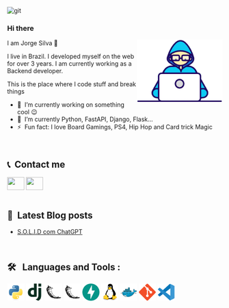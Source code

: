 ![git](https://user-images.githubusercontent.com/61012171/172251090-94e87017-0273-4c3c-8429-fdb98fe43f75.png)


### Hi there</a>

<img align="right" src="https://raw.githubusercontent.com/scjorge/scjorge/main/assets/Developer.gif" width='200'/>
 
I am Jorge Silva 🧔

I live in Brazil. I developed myself on the web for over 3 years. I am currently working as a Backend developer. 


This is the place where I code stuff and break things

- 🔭 &nbsp;I’m currently working on something cool :wink:
- 🌱 &nbsp;I’m currently Python, FastAPI, Django, Flask...
- ⚡ &nbsp;Fun fact: I love Board Gamings, PS4, Hip Hop and Card trick Magic

<br>

## 📞 &nbsp;Contact me
<div align="left"> 
  <a href="https://www.linkedin.com/in/jorge-s-costa/" target="_blank"><img align="center" src="https://raw.githubusercontent.com/rahuldkjain/github-profile-readme-generator/master/src/images/icons/Social/linked-in-alt.svg" height="30" width="40"></a>
  <a href="https://dev.to/scjorge" target="blank"><img align="center" src="https://dev-to-uploads.s3.amazonaws.com/uploads/logos/resized_logo_UQww2soKuUsjaOGNB38o.png" height="30" width="40" /></a>
</div>

<br>

## 📕 &nbsp;Latest Blog posts
<!-- BLOG-POST-LIST:START -->
- [S.O.L.I.D com ChatGPT](https://dev.to/scjorge/solid-com-chatgpt-25de)
<!-- BLOG-POST-LIST:END -->


<br>

## 🛠 &nbsp; Languages and Tools :


<div>
  <img src="https://raw.githubusercontent.com/scjorge/scjorge/main/assets/icons/python-original.svg" alt="Python Logo" width="40"/>
  <img src="https://raw.githubusercontent.com/scjorge/scjorge/main/assets/icons/django-plain.svg" alt="Django Logo" width="40"/>
  <img src="https://raw.githubusercontent.com/scjorge/scjorge/main/assets/icons/flask-original.svg" alt="Flask Logo" width="40"/>
  <img src="https://github.com/scjorge/scjorge/blob/main/assets/icons/flask-original.svg" alt="Flask Logo" width="40"/>
  <img src="https://raw.githubusercontent.com/scjorge/scjorge/main/assets/icons/fastapi-original.svg" alt="FastAPI Logo" width="40"/>
  <img src="https://raw.githubusercontent.com/scjorge/scjorge/main/assets/icons/linux-original.svg" alt="Linux Logo" width="40" />
  <img src="https://raw.githubusercontent.com/scjorge/scjorge/main/assets/icons/docker-original.svg" alt="Docker Logo" width="40" />
  <img src="https://raw.githubusercontent.com/scjorge/scjorge/main/assets/icons/git-original.svg" alt="Git Logo" width="40" />
  <img src="https://raw.githubusercontent.com/scjorge/scjorge/main/assets/icons/vscode-original.svg" alt="Vscode Logo" width="40" />

</div>


